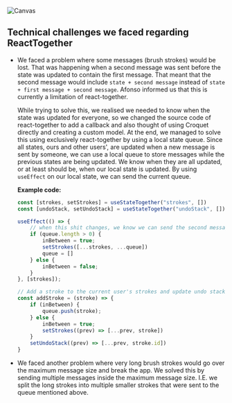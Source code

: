 ![Canvas](https://canvas-app.s3.eu-west-3.amazonaws.com/assets/canvas-home.gif)

## Technical challenges we faced regarding ReactTogether

* We faced a problem where some messages (brush strokes) would be lost. That was happening when a second message was sent before the state was updated to contain the first message. That meant that the second message would include `state + second message` instead of `state + first message + second message`. Afonso informed us that this is currently a limitation of react-together.

    While trying to solve this, we realised we needed to know when the state was updated for everyone, so we changed the source code of react-together to add a callback and also thought of using Croquet directly and creating a custom model.
    At the end, we managed to solve this using exclusively react-together by using a local state queue. Since all states, ours and other users', are updated when a new message is sent by someone, we can use a local queue to store messages while the previous states are being updated. We know when they are all updated, or at least should be, when our local state is updated.
    By using `useEffect` on our local state, we can send the current queue.

    **Example code:**
    ```js
    const [strokes, setStrokes] = useStateTogether("strokes", [])
    const [undoStack, setUndoStack] = useStateTogether("undoStack", [])

    useEffect(() => {
        // when this shit changes, we know we can send the second message
        if (queue.length > 0) {
            inBetween = true;
            setStrokes([...strokes, ...queue])
            queue = []
        } else {
            inBetween = false;
        }
    }, [strokes]);

    // Add a stroke to the current user's strokes and update undo stack
    const addStroke = (stroke) => {
        if (inBetween) {
            queue.push(stroke);
        } else {
            inBetween = true;
            setStrokes((prev) => [...prev, stroke])
        }
        setUndoStack((prev) => [...prev, stroke.id])
    }
    ```

* We faced another problem where very long brush strokes would go over the maximum message size and break the app. We solved this by sending multiple messages inside the maximum message size. I.E. we split the long strokes into multiple smaller strokes that were sent to the queue mentioned above.
